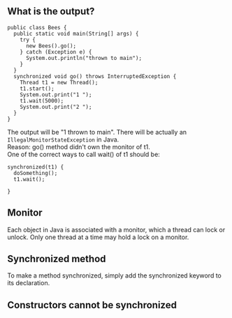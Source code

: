 ## What is the output?
```
public class Bees {
  public static void main(String[] args) {
    try {
      new Bees().go();
    } catch (Exception e) {
      System.out.println("thrown to main");
    }
  }
  synchronized void go() throws InterruptedException {
    Thread t1 = new Thread();
    t1.start();
    System.out.print("1 ");
    t1.wait(5000);
    System.out.print("2 ");
  }
}
```
The output will be "1 thrown to main".  There will be actually an `IllegalMonitorStateException` in Java.  
Reason: go() method didn't own the monitor of t1.   
One of the correct ways to call wait() of t1 should be:  
```
synchronized(t1) {
  doSomething();
  t1.wait();
  
}
```

## Monitor
Each object in Java is associated with a monitor, which a thread can lock or unlock. Only one thread at a time may hold a lock on a monitor. 

## Synchronized method 
To make a method synchronized, simply add the synchronized keyword to its declaration. 

## Constructors cannot be synchronized



